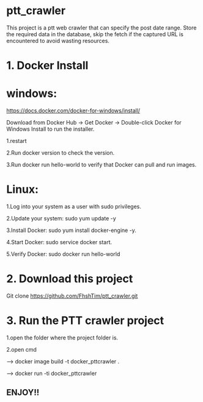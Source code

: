 # ptt_crawler

This project is a ptt web crawler that can specify the post date range.
Store the required data in the database, skip the fetch if the captured URL is encountered to avoid wasting resources.


# 1. Docker Install


# windows:
https://docs.docker.com/docker-for-windows/install/

Download from Docker Hub -> Get Docker -> Double-click Docker for Windows Install to run the installer.

1.restart

2.Run docker version to check the version.

3.Run docker run hello-world to verify that Docker can pull and run images.


# Linux:
1.Log into your system as a user with sudo privileges.

2.Update your system: sudo yum update -y

3.Install Docker: sudo yum install docker-engine -y.

4.Start Docker: sudo service docker start.

5.Verify Docker: sudo docker run hello-world

# 2. Download this project
Git clone https://github.com/FhshTim/ptt_crawler.git

# 3. Run the PTT crawler project
1.open the folder where the project folder is.

2.open cmd

--> docker image build -t docker_pttcrawler .

--> docker run -ti docker_pttcrawler

## ENJOY!!




